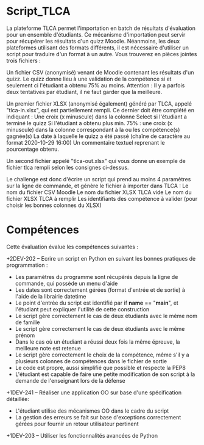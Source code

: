 # Script_TLCA

La plateforme TLCA permet l'importation en batch de résultats d'évaluation pour un ensemble d'étudiants. Ce mécanisme d'importation peut servir pour récupérer les résultats d'un quizz Moodle. Néanmoins, les deux plateformes utilisant des formats différents, il est nécessaire d'utiliser un script pour traduire d'un format à un autre. Vous trouverez en pièces jointes trois fichiers :

   Un fichier CSV (anonymisé) venant de Moodle contenant les résultats d'un quizz. Le quizz donne lieu à une validation de la compétence si et seulement ci l'étudiant a obtenu 75% au moins. Attention : Il y a parfois deux tentatives par étudiant, il ne faut garder que la meilleure.
    
   Un premier fichier XLSX (anonymisé également) généré par TLCA, appelé "tlca-in.xlsx", qui est partiellement rempli. Ce dernier doit être complété en indiquant :
        Une croix (x minuscule) dans la colonne Select si l'étudiant a terminé le quizz
        Si l'étudiant a obtenu plus min. 75% : une croix (x minuscule) dans la colonne correspondant à la ou les compétence(s) gagnée(s)
        La date à laquelle le quizz a été passé (chaîne de caractère au format 2020-10-29 16:00)
        Un commentaire textuel reprenant le pourcentage obtenu.
      
   Un second fichier appelé "tlca-out.xlsx" qui vous donne un exemple de fichier tlca rempli selon les consignes ci-dessus.


Le challenge est donc d'écrire un script qui prend au moins 4 paramètres sur la ligne de commande, et génère le fichier à importer dans TLCA :
Le nom du fichier CSV Moodle
Le nom du fichier XLSX TLCA vide
Le nom du fichier XLSX TLCA à remplir
Les identifiants des compétence à valider (pour choisir les bonnes colonnes du XLSX)

# Compétences 

Cette évaluation évalue les compétences suivantes :

+2DEV-202 – Ecrire un script en Python en suivant les bonnes pratiques de programmation :

   - Les paramètres du programme sont récupérés depuis la ligne de commande, qui possède un menu d'aide
   - Les dates sont correctement gérées (format d'entrée et de sortie) à l'aide de la librairie datetime
   - Le point d'entrée du script est identifié par if __name__ == "__main__", et l'étudiant peut expliquer l'utilité de cette construction
   - Le script gère correctement le cas de deux étudiants avec le même nom de famille
   - Le script gère correctement le cas de deux étudiants avec le même prénom
   - Dans le cas où un étudiant a réussi deux fois la même épreuve, la meilleure note est retenue
   - Le script gère correctement le choix de la compétence, même s'il y a plusieurs colonnes de compétences dans le fichier de sortie
   - Le code est propre, aussi simplifié que possible et respecte la PEP8
   - L'étudiant est capable de faire une petite modification de son script à la demande de l'enseignant lors de la défense


+1DEV-241 – Réaliser une application OO sur base d'une spécification détaillée:

   - L'étudiant utilise des mécanismes OO dans le cadre du script
   - La gestion des erreurs se fait sur base d'exceptions correctement gérées pour fournir un retour utilisateur pertinent
 
+1DEV-203 – Utiliser les fonctionnalités avancées de Python
